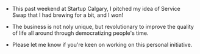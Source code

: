 - This past weekend at Startup Calgary, I pitched my idea of Service Swap that I had brewing for a bit, and I won!

- The business is not noly unique, but revolutionary to improve the quality of life all around through democratizing people's time.

- Please let me know if you're keen on working on this personal initiative.